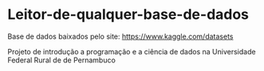 # Leitor-de-qualquer-base-de-dados

Base de dados baixados pelo site: https://www.kaggle.com/datasets

Projeto de introdução a programação e a ciência de dados na Universidade Federal Rural de de Pernambuco
